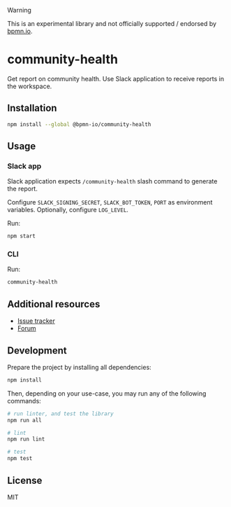 > [!WARNING]
> This is an experimental library and not officially supported / endorsed by [bpmn.io](https://bpmn.io/).

# community-health

Get report on community health. Use Slack application to receive reports in the workspace.

## Installation

```sh
npm install --global @bpmn-io/community-health
```

## Usage

### Slack app

Slack application expects `/community-health` slash command to generate the report.

Configure `SLACK_SIGNING_SECRET`, `SLACK_BOT_TOKEN`, `PORT` as environment variables. Optionally, configure `LOG_LEVEL`.

Run:

```sh
npm start
```

### CLI

Run:

```sh
community-health
```

## Additional resources

* [Issue tracker](https://github.com/bpmn-io/community-health/issues)
* [Forum](https://forum.bpmn.io)

## Development

Prepare the project by installing all dependencies:

```sh
npm install
```

Then, depending on your use-case, you may run any of the following commands:

```sh
# run linter, and test the library
npm run all

# lint
npm run lint

# test
npm test
```

## License

MIT
